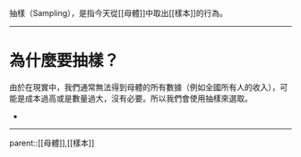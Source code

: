抽樣（Sampling），是指今天從[[母體]]中取出[[樣本]]的行為。

- - -
# 為什麼要抽樣？
由於在現實中，我們通常無法得到母體的所有數據（例如全國所有人的收入），可能是成本過高或是數量過大，沒有必要。所以我們會使用抽樣來選取。

- 

- - -
parent::[[母體]],[[樣本]]